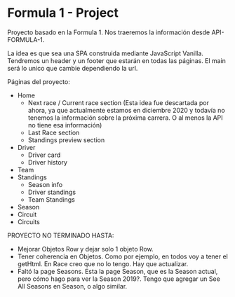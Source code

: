 # Formula 1 - Project

Proyecto basado en la Formula 1. Nos traeremos la información desde API-FORMULA-1.

La idea es que sea una SPA construida mediante JavaScript Vanilla. Tendremos un header y un footer que estarán en todas las páginas. El main será lo unico que cambie dependiendo la url.

Páginas del proyecto:

- Home
  - Next race / Current race section (Esta idea fue descartada por ahora, ya que actualmente estamos en diciembre 2020 y todavía no tenemos la información sobre la próxima carrera. O al menos la API no tiene esa información)
  - Last Race section
  - Standings preview section
- Driver
  - Driver card
  - Driver history
- Team
- Standings
  - Season info
  - Driver standings
  - Team Standings
- Season
- Circuit
- Circuits

PROYECTO NO TERMINADO HASTA:

- Mejorar Objetos Row y dejar solo 1 objeto Row.
- Tener coherencia en Objetos. Como por ejemplo, en todos voy a tener el getHtml. En Race creo que no lo tengo. Hay que actualizar.
- Faltó la page Seasons. Esta la page Season, que es la Season actual, pero cómo hago para ver la Season 2019?. Tengo que agregar un See All Seasons en Season, o algo similar.
